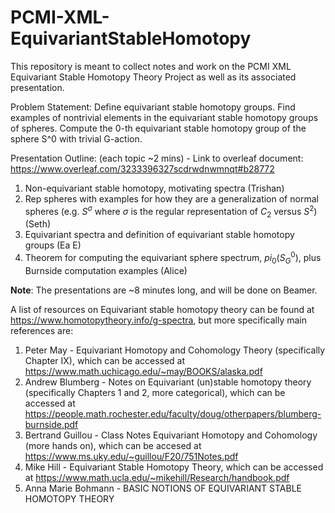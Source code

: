 # PCMI-XML-EquivariantStableHomotopy
This repository is meant to collect notes and work on the PCMI XML Equivariant Stable Homotopy Theory Project as well as its associated presentation.

Problem Statement:  Define equivariant stable homotopy groups. Find examples of nontrivial elements in the equivariant stable homotopy groups of spheres. Compute the 0-th equivariant stable homotopy group of the sphere S^0 with trivial G-action.

Presentation Outline: (each topic ~2 mins) - Link to overleaf document: https://www.overleaf.com/3233396327scdrwdnwmnqt#b28772
1. Non-equivariant stable homotopy, motivating spectra (Trishan)
2. Rep spheres with examples for how they are a generalization of normal spheres (e.g. $S^{\sigma}$ where $\sigma$ is the regular representation of $C_2$ versus $S^2$) (Seth)
3. Equivariant spectra and definition of equivariant stable homotopy groups (Ea E)
4. Theorem for computing the equivariant sphere spectrum, $pi_0(S^0_G)$, plus Burnside computation examples (Alice)

**Note**: The presentations are ~8 minutes long, and will be done on Beamer.

A list of resources on Equivariant stable homotopy theory can be found at https://www.homotopytheory.info/g-spectra, but more specifically main references are:
1. Peter May - Equivariant Homotopy and Cohomology Theory (specifically Chapter IX), which can be accessed at https://www.math.uchicago.edu/~may/BOOKS/alaska.pdf
2. Andrew Blumberg - Notes on Equivariant (un)stable homotopy theory (specifically Chapters 1 and 2, more categorical), which can be accessed at https://people.math.rochester.edu/faculty/doug/otherpapers/blumberg-burnside.pdf
3. Bertrand Guillou - Class Notes Equivariant Homotopy and Cohomology (more hands on), which can be accesed at https://www.ms.uky.edu/~guillou/F20/751Notes.pdf
4. Mike Hill - Equivariant Stable Homotopy Theory, which can be accessed at https://www.math.ucla.edu/~mikehill/Research/handbook.pdf
5. Anna Marie Bohmann - BASIC NOTIONS OF EQUIVARIANT STABLE HOMOTOPY THEORY
